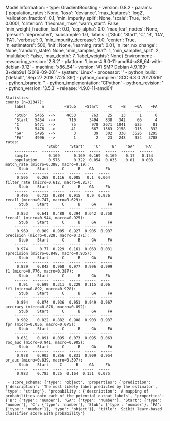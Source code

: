 Model Information:
	 - type: GradientBoosting
	 - version: 0.8.2
	 - params: {'population_rates': None, 'loss': 'deviance', 'max_features': 'log2', 'validation_fraction': 0.1, 'min_impurity_split': None, 'scale': True, 'tol': 0.0001, 'criterion': 'friedman_mse', 'warm_start': False, 'min_weight_fraction_leaf': 0.0, 'ccp_alpha': 0.0, 'max_leaf_nodes': None, 'presort': 'deprecated', 'subsample': 1.0, 'labels': ['Stub', 'Start', 'C', 'B', 'GA', 'FA'], 'verbose': 0, 'min_impurity_decrease': 0.0, 'center': True, 'n_estimators': 500, 'init': None, 'learning_rate': 0.01, 'n_iter_no_change': None, 'random_state': None, 'min_samples_leaf': 1, 'min_samples_split': 2, 'multilabel': False, 'max_depth': 7, 'label_weights': None}
	Environment:
	 - revscoring_version: '2.8.2'
	 - platform: 'Linux-4.9.0-11-amd64-x86_64-with-debian-9.12'
	 - machine: 'x86_64'
	 - version: '#1 SMP Debian 4.9.189-3+deb9u1 (2019-09-20)'
	 - system: 'Linux'
	 - processor: ''
	 - python_build: ('default', 'Sep 27 2018 17:25:39')
	 - python_compiler: 'GCC 6.3.0 20170516'
	 - python_branch: ''
	 - python_implementation: 'CPython'
	 - python_revision: ''
	 - python_version: '3.5.3'
	 - release: '4.9.0-11-amd64'
	
	Statistics:
	counts (n=32347):
		label       n         ~Stub    ~Start    ~C    ~B    ~GA    ~FA
		-------  ----  ---  -------  --------  ----  ----  -----  -----
		'Stub'   5455  -->     4653       763    25    13      1      0
		'Start'  5454  -->      710      3494   838   342     66      4
		'C'      5471  -->       75       978  2671  1041    625     81
		'B'      5476  -->       41       667  1363  2158    915    332
		'GA'     5495  -->        3        39   302   330   3526   1295
		'FA'     4996  -->        1         2    23   248    934   3788
	rates:
		              'Stub'    'Start'    'C'    'B'    'GA'    'FA'
		----------  --------  ---------  -----  -----  ------  ------
		sample         0.169      0.169  0.169  0.169    0.17   0.154
		population     0.576      0.322  0.054  0.035    0.01   0.003
	match_rate (micro=0.388, macro=0.19):
		  Stub    Start      C      B    GA     FA
		------  -------  -----  -----  ----  -----
		 0.505    0.268  0.116  0.085   0.1  0.064
	filter_rate (micro=0.612, macro=0.81):
		  Stub    Start      C      B    GA     FA
		------  -------  -----  -----  ----  -----
		 0.495    0.732  0.884  0.915   0.9  0.936
	recall (micro=0.747, macro=0.629):
		  Stub    Start      C      B     GA     FA
		------  -------  -----  -----  -----  -----
		 0.853    0.641  0.488  0.394  0.642  0.758
	!recall (micro=0.944, macro=0.925):
		  Stub    Start      C      B     GA     FA
		------  -------  -----  -----  -----  -----
		 0.969    0.909  0.905  0.927  0.905  0.937
	precision (micro=0.828, macro=0.371):
		  Stub    Start      C      B     GA     FA
		------  -------  -----  -----  -----  -----
		 0.974     0.77  0.229  0.161  0.063  0.031
	!precision (micro=0.848, macro=0.935):
		  Stub    Start      C      B     GA     FA
		------  -------  -----  -----  -----  -----
		 0.829    0.842  0.968  0.977  0.996  0.999
	f1 (micro=0.776, macro=0.387):
		  Stub    Start      C      B     GA    FA
		------  -------  -----  -----  -----  ----
		  0.91    0.699  0.311  0.229  0.115  0.06
	!f1 (micro=0.892, macro=0.928):
		  Stub    Start      C      B     GA     FA
		------  -------  -----  -----  -----  -----
		 0.894    0.874  0.936  0.951  0.949  0.967
	accuracy (micro=0.876, macro=0.892):
		  Stub    Start      C      B     GA     FA
		------  -------  -----  -----  -----  -----
		 0.902    0.822  0.882  0.908  0.903  0.937
	fpr (micro=0.056, macro=0.075):
		  Stub    Start      C      B     GA     FA
		------  -------  -----  -----  -----  -----
		 0.031    0.091  0.095  0.073  0.095  0.063
	roc_auc (micro=0.941, macro=0.905):
		  Stub    Start      C      B     GA     FA
		------  -------  -----  -----  -----  -----
		 0.978    0.903  0.856  0.831  0.909  0.954
	pr_auc (micro=0.839, macro=0.397):
		  Stub    Start     C      B     GA     FA
		------  -------  ----  -----  -----  -----
		 0.983    0.783  0.25  0.164  0.131  0.075
	
	 - score_schema: {'type': 'object', 'properties': {'prediction': {'description': 'The most likely label predicted by the estimator', 'type': 'string'}, 'probability': {'description': 'A mapping of probabilities onto each of the potential output labels', 'properties': {'B': {'type': 'number'}, 'GA': {'type': 'number'}, 'Start': {'type': 'number'}, 'C': {'type': 'number'}, 'Stub': {'type': 'number'}, 'FA': {'type': 'number'}}, 'type': 'object'}}, 'title': 'Scikit learn-based classifier score with probability'}

